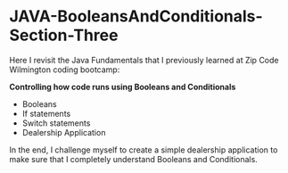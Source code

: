 # JAVA-BooleansAndConditionals-Section-Three

Here I revisit the Java Fundamentals that I previously learned at Zip Code Wilmington coding bootcamp:  

<b>Controlling how code runs using Booleans and Conditionals</b>

- Booleans
- If statements
- Switch statements
- Dealership Application

In the end, I challenge myself to create a simple dealership application to make sure that I completely understand Booleans and Conditionals. 

